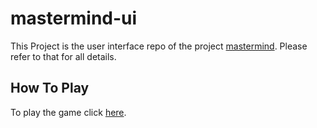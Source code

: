 # mastermind-ui

This Project is the user interface repo of the project [mastermind](https://github.com/hakanonal/mastermind). Please refer to that for all details.

## How To Play

To play the game click [here](https://hakanonal.github.io/mastermind-ui/dist). 
